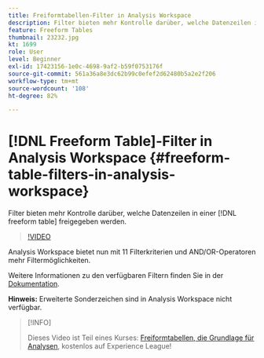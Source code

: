 ```yaml
---
title: Freiformtabellen-Filter in Analysis Workspace
description: Filter bieten mehr Kontrolle darüber, welche Datenzeilen in einer Freiformtabelle freigegeben werden.
feature: Freeform Tables
thumbnail: 23232.jpg
kt: 1699
role: User
level: Beginner
exl-id: 17423156-1e0c-4698-9af2-b59f0753176f
source-git-commit: 561a36a8e3dc62b99c0efef2d62480b5a2e2f206
workflow-type: tm+mt
source-wordcount: '108'
ht-degree: 82%

---
```


# [!DNL Freeform Table]-Filter in Analysis Workspace {#freeform-table-filters-in-analysis-workspace}

Filter bieten mehr Kontrolle darüber, welche Datenzeilen in einer [!DNL freeform table] freigegeben werden.

>[!VIDEO](https://video.tv.adobe.com/v/23232/?quality=12)

Analysis Workspace bietet nun mit 11 Filterkriterien und AND/OR-Operatoren mehr Filtermöglichkeiten.

Weitere Informationen zu den verfügbaren Filtern finden Sie in der [Dokumentation](https://experienceleague.adobe.com/docs/analytics-platform/using/cja-workspace/visualizations/freeform-table/pagination-filtering-sorting.html?lang=de#cja-workspace).

**Hinweis:** Erweiterte Sonderzeichen sind in Analysis Workspace nicht verfügbar.

>[!INFO]
>
> Dieses Video ist Teil eines Kurses: [Freiformtabellen, die Grundlage für Analysen](https://experienceleague.adobe.com/?recommended=Analytics-U-1-2020.3), kostenlos auf Experience League!
